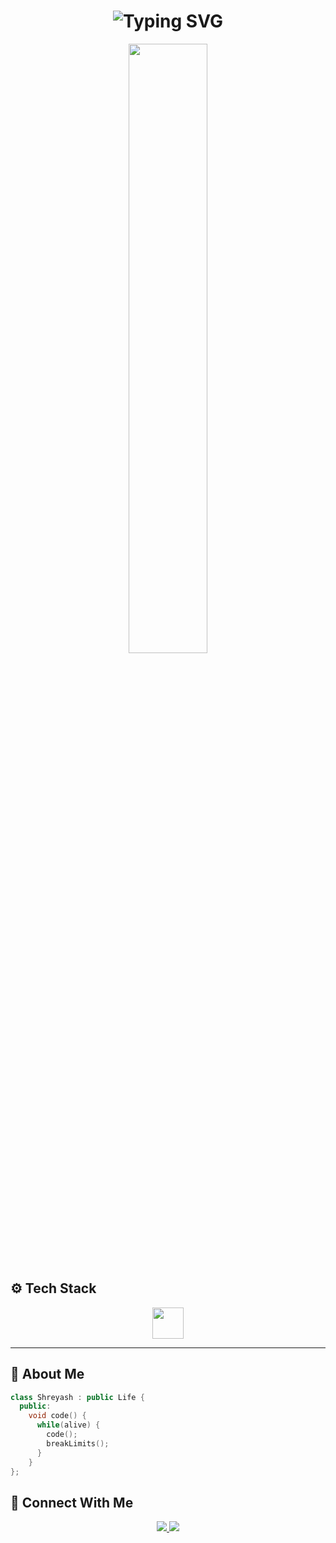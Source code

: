 <h1 align="center">
  <img src="https://readme-typing-svg.demolab.com?font=Fira+Code&size=28&pause=1000&color=F70000&center=true&vCenter=true&width=600&lines=Hey%2C+I'm+Shreyash+Mishra!;CP+Enthusiast+%F0%9F%9A%80;Startup+Builder+%F0%9F%94%A5;Open+Source+Lover+%F0%9F%90%9A;AI+Explorer+%F0%9F%A7%AC" alt="Typing SVG" />
</h1>

<p align="center">
  <img src="https://media.giphy.com/media/qgQUggAC3Pfv687qPC/giphy.gif" width="50%" />
</p>

## ⚙️ Tech Stack

<p align="center">
  <img src="https://skillicons.dev/icons?i=html,css,js,python,cpp" height="50" />
</p>


---

## 🧠 About Me

```cpp
class Shreyash : public Life {
  public:
    void code() {
      while(alive) {
        code();
        breakLimits();
      }
    }
};
```
## 🔗 Connect With Me

<p align="center">
  <a href="https://linkedin.com/in/shreyashmishra700" target="_blank">
    <img src="https://img.shields.io/badge/-LinkedIn-blue?style=for-the-badge&logo=linkedin&logoColor=white" />
  </a>
  <a href="mailto:shreyashmishra700@gmail.com" target="_blank">
    <img src="https://img.shields.io/badge/-Email-red?style=for-the-badge&logo=gmail&logoColor=white" />
  </a>
</p>


